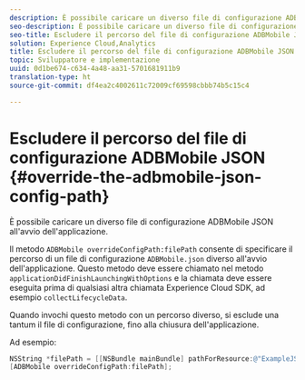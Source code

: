 ```yaml
---
description: È possibile caricare un diverso file di configurazione ADBMobile JSON all'avvio dell'applicazione.
seo-description: È possibile caricare un diverso file di configurazione ADBMobile JSON all'avvio dell'applicazione.
seo-title: Escludere il percorso del file di configurazione ADBMobile JSON
solution: Experience Cloud,Analytics
title: Escludere il percorso del file di configurazione ADBMobile JSON
topic: Sviluppatore e implementazione
uuid: 0d1be674-c634-4a48-aa31-5701681911b9
translation-type: ht
source-git-commit: df4ea2c4002611c72009cf69598cbbb74b5c15c4

---
```



# Escludere il percorso del file di configurazione ADBMobile JSON {#override-the-adbmobile-json-config-path}

È possibile caricare un diverso file di configurazione ADBMobile JSON all'avvio dell'applicazione.

Il metodo `ADBMobile overrideConfigPath:filePath` consente di specificare il percorso di un file di configurazione `ADBMobile.json` diverso all'avvio dell'applicazione. Questo metodo deve essere chiamato nel metodo `applicationDidFinishLaunchingWithOptions` e la chiamata deve essere eseguita prima di qualsiasi altra chiamata Experience Cloud SDK, ad esempio `collectLifecycleData`.

Quando invochi questo metodo con un percorso diverso, si esclude una tantum il file di configurazione, fino alla chiusura dell'applicazione.

Ad esempio:

```objective-c
NSString *filePath = [[NSBundle mainBundle] pathForResource:@"ExampleJSONFile" ofType:@"json"]; 
[ADBMobile overrideConfigPath:filePath];
```

